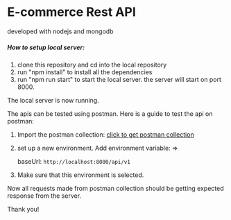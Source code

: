
# E-commerce Rest API

developed with nodejs and mongodb

##### How to setup local server: 

1. clone this repository and cd into the local repository
2. run "npm install" to install all the dependencies
3. run "npm run start" to start the local server. the server will start on port 8000.

The local server is now running. 

The apis can be tested using postman. Here is a guide to test the api on postman:  
1. Import the postman collection: 
   [click to get postman collection](https://www.postman.com/collections/45d9dd1f012830aa18f4)


2. set up a new environment. Add environment variable: =>
   
   baseUrl: `http://localhost:8000/api/v1`

3. Make sure that this environment is selected.

Now all requests made from postman collection should be getting expected response from the server.

Thank you!